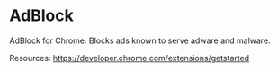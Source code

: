 # AdBlock
AdBlock for Chrome. Blocks ads known to serve adware and malware. 

Resources:
https://developer.chrome.com/extensions/getstarted
